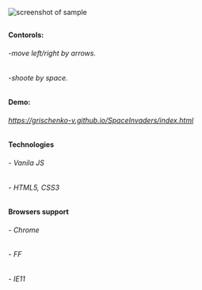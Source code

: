 ![screenshot of sample](https://grischenko-v.github.io/SpaceInvaders/screen.png)
##
#### Contorols:
###### -move left/right by arrows.
###### -shoote by space.
##
#### Demo:
###### https://grischenko-v.github.io/SpaceInvaders/index.html
##
#### Technologies
###### - Vanila JS
###### - HTML5, CSS3
##
#### Browsers support
###### - Chrome
###### - FF
###### - IE11